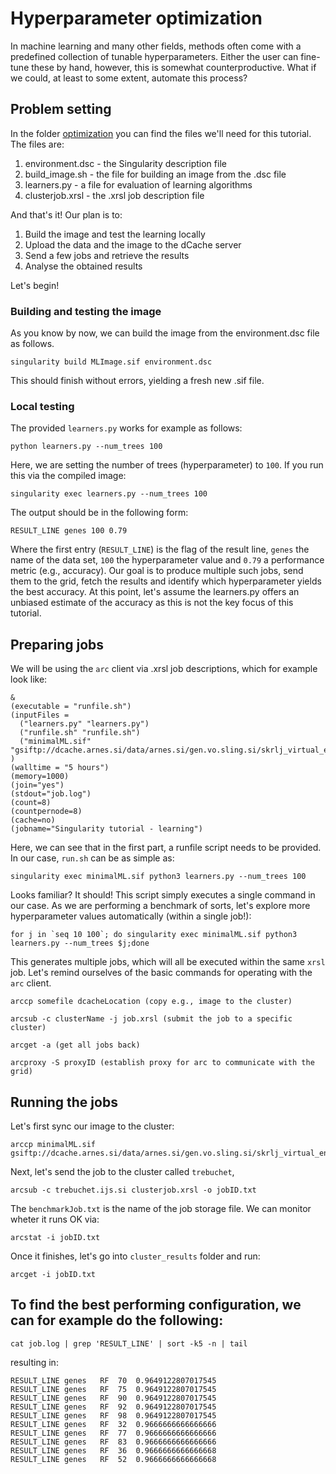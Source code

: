 # Hyperparameter optimization
In machine learning and many other fields, methods often come with a predefined collection of tunable hyperparameters.
Either the user can fine-tune these by hand, however, this is somewhat counterproductive. What if we could, at least to some extent,
automate this process?

## Problem setting
In the folder [optimization](https://github.com/SkBlaz/singularity-container-tutorial/tree/master/optimization) you can find the files we'll need for this tutorial. The files are:
1. environment.dsc - the Singularity description file
2. build_image.sh - the file for building an image from the .dsc file
3. learners.py - a file for evaluation of learning algorithms
4. clusterjob.xrsl - the .xrsl job description file

And that's it! Our plan is to:

1. Build the image and test the learning locally
2. Upload the data and the image to the dCache server
3. Send a few jobs and retrieve the results
4. Analyse the obtained results

Let's begin!


### Building and testing the image
As you know by now, we can build the image from the environment.dsc file as follows.


```
singularity build MLImage.sif environment.dsc
```

This should finish without errors, yielding a fresh new .sif file.

### Local testing

The provided `learners.py` works for example as follows:

```
python learners.py --num_trees 100
```

Here, we are setting the number of trees (hyperparameter) to `100`.
If you run this via the compiled image:

```
singularity exec learners.py --num_trees 100
```
The output should be in the following form:

```
RESULT_LINE genes 100 0.79
```
Where the first entry (`RESULT_LINE`) is the flag of the result line, `genes` the name of the data set, `100` the hyperparameter value and `0.79` a performance metric (e.g., accuracy). Our goal is to produce multiple such jobs, send them to the grid, fetch the results and identify which hyperparameter yields the best accuracy. At this point, let's assume the learners.py offers an unbiased estimate of the accuracy as this is not the key focus of this tutorial.

## Preparing jobs
We will be using the `arc` client via .xrsl job descriptions, which for example look like:

```
&
(executable = "runfile.sh")
(inputFiles =
  ("learners.py" "learners.py")
  ("runfile.sh" "runfile.sh")
  ("minimalML.sif" "gsiftp://dcache.arnes.si/data/arnes.si/gen.vo.sling.si/skrlj_virtual_envs/minimalML.sif")
)
(walltime = "5 hours")
(memory=1000)
(join="yes")
(stdout="job.log")
(count=8)
(countpernode=8)
(cache=no)
(jobname="Singularity tutorial - learning")
```

Here, we can see that in the first part, a runfile script needs to be provided. In our case, `run.sh` can be as simple as:
```
singularity exec minimalML.sif python3 learners.py --num_trees 100
```
Looks familiar? It should! This script simply executes a single command in our case. As we are performing a benchmark of sorts, let's explore more hyperparameter values automatically (within a single job!):

```
for j in `seq 10 100`; do singularity exec minimalML.sif python3 learners.py --num_trees $j;done
```

This generates multiple jobs, which will all be executed within the same `xrsl` job.
Let's remind ourselves of the basic commands for operating with the `arc` client.

```
arccp somefile dcacheLocation (copy e.g., image to the cluster)
```

```
arcsub -c clusterName -j job.xrsl (submit the job to a specific cluster)
```

```
arcget -a (get all jobs back)
```

```
arcproxy -S proxyID (establish proxy for arc to communicate with the grid)
```

## Running the jobs
Let's first sync our image to the cluster:

```
arccp minimalML.sif gsiftp://dcache.arnes.si/data/arnes.si/gen.vo.sling.si/skrlj_virtual_envs/
```

Next, let's send the job to the cluster called `trebuchet`,
```
arcsub -c trebuchet.ijs.si clusterjob.xrsl -o jobID.txt
```

The `benchmarkJob.txt` is the name of the job storage file. We can monitor wheter it runs OK via:
```
arcstat -i jobID.txt
```

Once it finishes, let's go into `cluster_results` folder and run:

```
arcget -i jobID.txt
```

## To find the best performing configuration, we can for example do the following:
```
cat job.log | grep 'RESULT_LINE' | sort -k5 -n | tail
```
resulting in:

```
RESULT_LINE	genes	RF	70	0.9649122807017545
RESULT_LINE	genes	RF	75	0.9649122807017545
RESULT_LINE	genes	RF	90	0.9649122807017545
RESULT_LINE	genes	RF	92	0.9649122807017545
RESULT_LINE	genes	RF	98	0.9649122807017545
RESULT_LINE	genes	RF	32	0.9666666666666666
RESULT_LINE	genes	RF	77	0.9666666666666666
RESULT_LINE	genes	RF	83	0.9666666666666666
RESULT_LINE	genes	RF	36	0.9666666666666668
RESULT_LINE	genes	RF	52	0.9666666666666668
```